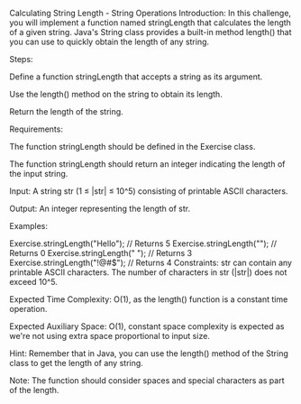 Calculating String Length - String Operations
Introduction: In this challenge, you will implement a function named stringLength that calculates the length of a given string. Java's String class provides a built-in method length() that you can use to quickly obtain the length of any string.

Steps:

Define a function stringLength that accepts a string as its argument.

Use the length() method on the string to obtain its length.

Return the length of the string.

Requirements:

The function stringLength should be defined in the Exercise class.

The function stringLength should return an integer indicating the length of the input string.

Input: A string str (1 ≤ |str| ≤ 10^5) consisting of printable ASCII characters.

Output: An integer representing the length of str.

Examples:

Exercise.stringLength("Hello"); // Returns 5
Exercise.stringLength(""); // Returns 0
Exercise.stringLength("   "); // Returns 3
Exercise.stringLength("!@#$"); // Returns 4
Constraints: str can contain any printable ASCII characters. The number of characters in str (|str|) does not exceed 10^5.

Expected Time Complexity: O(1), as the length() function is a constant time operation.

Expected Auxiliary Space: O(1), constant space complexity is expected as we're not using extra space proportional to input size.

Hint: Remember that in Java, you can use the length() method of the String class to get the length of any string.

Note: The function should consider spaces and special characters as part of the length.